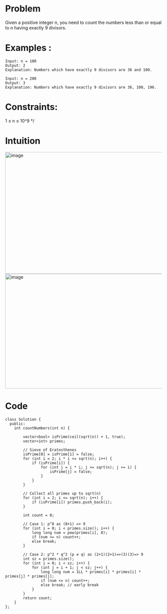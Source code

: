 # Problem
Given a positive integer n, you need to count the numbers less than or equal to n having exactly 9 divisors.

# Examples :
```
Input: n = 100
Output: 2
Explanation: Numbers which have exactly 9 divisors are 36 and 100.

Input: n = 200
Output: 3
Explanation: Numbers which have exactly 9 divisors are 36, 100, 196. 
```
# Constraints:
1 ≤ n ≤ 10^9
*/

# Intuition
<img width="778" height="391" alt="image" src="https://github.com/user-attachments/assets/5502777a-bb23-4b08-9c71-87233b4627b6" />

<img width="880" height="369" alt="image" src="https://github.com/user-attachments/assets/8f034b02-7a9a-4e9f-9f02-713826dc2bc2" />


# Code
```
class Solution {
  public:
    int countNumbers(int n) {
    
        vector<bool> isPrime(ceil(sqrt(n)) + 1, true);
        vector<int> primes;
        
        // Sieve of Eratosthenes
        isPrime[0] = isPrime[1] = false;
        for (int i = 2; i * i <= sqrt(n); i++) {
            if (isPrime[i]) {
                for (int j = i * i; j <= sqrt(n); j += i) {
                    isPrime[j] = false;
                }
            }
        }

        // Collect all primes up to sqrt(n)
        for (int i = 2; i <= sqrt(n); i++) {
            if (isPrime[i]) primes.push_back(i);
        }

        int count = 0;

        // Case 1: p^8 as (8+1) => 9
        for (int i = 0; i < primes.size(); i++) {
            long long num = pow(primes[i], 8);
            if (num <= n) count++;
            else break;
        }

        // Case 2: p^2 * q^2 (p ≠ q) as (2+1)(2+1)=>(3)(3)=> 9
        int sz = primes.size();
        for (int i = 0; i < sz; i++) {
            for (int j = i + 1; j < sz; j++) {
                long long num = 1LL * primes[i] * primes[i] * primes[j] * primes[j];
                if (num <= n) count++;
                else break; // early break
            }
        }
        return count;
    }
};
```
